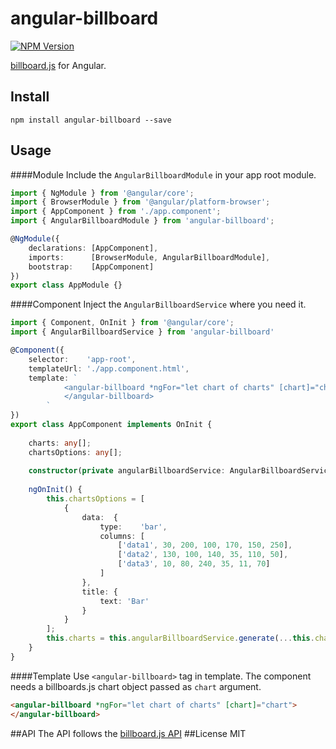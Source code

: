 # angular-billboard

[![NPM Version](http://img.shields.io/npm/v/angular-billboard.svg?style=flat)](https://www.npmjs.com/package/angular-billboard)

[billboard.js](https://naver.github.io/billboard.js/) for Angular.

## Install

    npm install angular-billboard --save

## Usage
####Module
Include the `AngularBillboardModule` in your app root module.
```ts
import { NgModule } from '@angular/core';
import { BrowserModule } from '@angular/platform-browser';
import { AppComponent } from './app.component';
import { AngularBillboardModule } from 'angular-billboard';

@NgModule({
    declarations: [AppComponent],
    imports:      [BrowserModule, AngularBillboardModule],
    bootstrap:    [AppComponent]
})
export class AppModule {}
``` 
####Component
Inject the `AngularBillboardService` where you need it.
```ts
import { Component, OnInit } from '@angular/core';
import { AngularBillboardService } from 'angular-billboard'

@Component({
    selector:    'app-root',
    templateUrl: './app.component.html',
    template: `
            <angular-billboard *ngFor="let chart of charts" [chart]="chart">
            </angular-billboard>
        `
})
export class AppComponent implements OnInit {
    
    charts: any[];
    chartsOptions: any[];
    
    constructor(private angularBillboardService: AngularBillboardService) {}
    
    ngOnInit() {
        this.chartsOptions = [
            {
                data:  {
                    type:    'bar',
                    columns: [
                        ['data1', 30, 200, 100, 170, 150, 250],
                        ['data2', 130, 100, 140, 35, 110, 50],
                        ['data3', 10, 80, 240, 35, 11, 70]
                    ]
                },
                title: {
                    text: 'Bar'
                }
            }
        ];
        this.charts = this.angularBillboardService.generate(...this.chartsOptions);
    }
}
```
####Template
Use `<angular-billboard>` tag in template. The component needs a billboards.js chart object passed as `chart` argument.
```html
<angular-billboard *ngFor="let chart of charts" [chart]="chart">
</angular-billboard>
```
##API
The API follows the [billboard.js API](https://naver.github.io/billboard.js/release/latest/doc/)
##License
MIT
